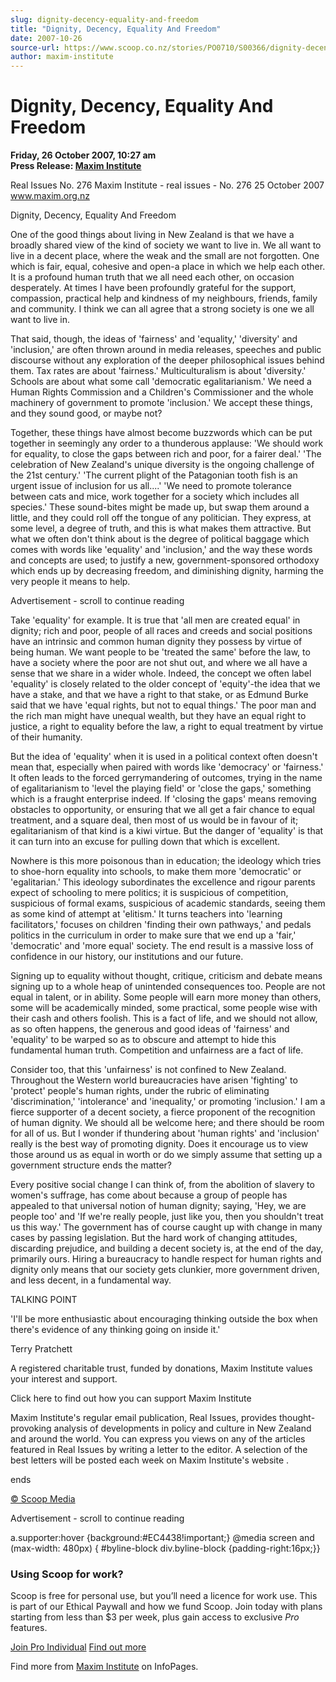 ```yaml
---
slug: dignity-decency-equality-and-freedom
title: "Dignity, Decency, Equality And Freedom"
date: 2007-10-26
source-url: https://www.scoop.co.nz/stories/PO0710/S00366/dignity-decency-equality-and-freedom.htm
author: maxim-institute
---
```

Dignity, Decency, Equality And Freedom
======================================

**Friday, 26 October 2007, 10:27 am**  
**Press Release: [Maxim Institute](https://info.scoop.co.nz/Maxim_Institute)**

Real Issues No. 276 Maxim Institute - real issues - No. 276 25 October 2007 www.maxim.org.nz

  
Dignity, Decency, Equality And Freedom

One of the good things about living in New Zealand is that we have a broadly shared view of the kind of society we want to live in. We all want to live in a decent place, where the weak and the small are not forgotten. One which is fair, equal, cohesive and open-a place in which we help each other. It is a profound human truth that we all need each other, on occasion desperately. At times I have been profoundly grateful for the support, compassion, practical help and kindness of my neighbours, friends, family and community. I think we can all agree that a strong society is one we all want to live in.

That said, though, the ideas of 'fairness' and 'equality,' 'diversity' and 'inclusion,' are often thrown around in media releases, speeches and public discourse without any exploration of the deeper philosophical issues behind them. Tax rates are about 'fairness.' Multiculturalism is about 'diversity.' Schools are about what some call 'democratic egalitarianism.' We need a Human Rights Commission and a Children's Commissioner and the whole machinery of government to promote 'inclusion.' We accept these things, and they sound good, or maybe not?

Together, these things have almost become buzzwords which can be put together in seemingly any order to a thunderous applause: 'We should work for equality, to close the gaps between rich and poor, for a fairer deal.' 'The celebration of New Zealand's unique diversity is the ongoing challenge of the 21st century.' 'The current plight of the Patagonian tooth fish is an urgent issue of inclusion for us all....' 'We need to promote tolerance between cats and mice, work together for a society which includes all species.' These sound-bites might be made up, but swap them around a little, and they could roll off the tongue of any politician. They express, at some level, a degree of truth, and this is what makes them attractive. But what we often don't think about is the degree of political baggage which comes with words like 'equality' and 'inclusion,' and the way these words and concepts are used; to justify a new, government-sponsored orthodoxy which ends up by decreasing freedom, and diminishing dignity, harming the very people it means to help.

Advertisement - scroll to continue reading





Take 'equality' for example. It is true that 'all men are created equal' in dignity; rich and poor, people of all races and creeds and social positions have an intrinsic and common human dignity they possess by virtue of being human. We want people to be 'treated the same' before the law, to have a society where the poor are not shut out, and where we all have a sense that we share in a wider whole. Indeed, the concept we often label 'equality' is closely related to the older concept of 'equity'-the idea that we have a stake, and that we have a right to that stake, or as Edmund Burke said that we have 'equal rights, but not to equal things.' The poor man and the rich man might have unequal wealth, but they have an equal right to justice, a right to equality before the law, a right to equal treatment by virtue of their humanity.

But the idea of 'equality' when it is used in a political context often doesn't mean that, especially when paired with words like 'democracy' or 'fairness.' It often leads to the forced gerrymandering of outcomes, trying in the name of egalitarianism to 'level the playing field' or 'close the gaps,' something which is a fraught enterprise indeed. If 'closing the gaps' means removing obstacles to opportunity, or ensuring that we all get a fair chance to equal treatment, and a square deal, then most of us would be in favour of it; egalitarianism of that kind is a kiwi virtue. But the danger of 'equality' is that it can turn into an excuse for pulling down that which is excellent.

Nowhere is this more poisonous than in education; the ideology which tries to shoe-horn equality into schools, to make them more 'democratic' or 'egalitarian.' This ideology subordinates the excellence and rigour parents expect of schooling to mere politics; it is suspicious of competition, suspicious of formal exams, suspicious of academic standards, seeing them as some kind of attempt at 'elitism.' It turns teachers into 'learning facilitators,' focuses on children 'finding their own pathways,' and pedals politics in the curriculum in order to make sure that we end up a 'fair,' 'democratic' and 'more equal' society. The end result is a massive loss of confidence in our history, our institutions and our future.

Signing up to equality without thought, critique, criticism and debate means signing up to a whole heap of unintended consequences too. People are not equal in talent, or in ability. Some people will earn more money than others, some will be academically minded, some practical, some people wise with their cash and others foolish. This is a fact of life, and we should not allow, as so often happens, the generous and good ideas of 'fairness' and 'equality' to be warped so as to obscure and attempt to hide this fundamental human truth. Competition and unfairness are a fact of life.

Consider too, that this 'unfairness' is not confined to New Zealand. Throughout the Western world bureaucracies have arisen 'fighting' to 'protect' people's human rights, under the rubric of eliminating 'discrimination,' 'intolerance' and 'inequality,' or promoting 'inclusion.' I am a fierce supporter of a decent society, a fierce proponent of the recognition of human dignity. We should all be welcome here; and there should be room for all of us. But I wonder if thundering about 'human rights' and 'inclusion' really is the best way of promoting dignity. Does it encourage us to view those around us as equal in worth or do we simply assume that setting up a government structure ends the matter?

Every positive social change I can think of, from the abolition of slavery to women's suffrage, has come about because a group of people has appealed to that universal notion of human dignity; saying, 'Hey, we are people too' and 'If we're really people, just like you, then you shouldn't treat us this way.' The government has of course caught up with change in many cases by passing legislation. But the hard work of changing attitudes, discarding prejudice, and building a decent society is, at the end of the day, primarily ours. Hiring a bureaucracy to handle respect for human rights and dignity only means that our society gets clunkier, more government driven, and less decent, in a fundamental way.

TALKING POINT

'I'll be more enthusiastic about encouraging thinking outside the box when there's evidence of any thinking going on inside it.'

Terry Pratchett

A registered charitable trust, funded by donations, Maxim Institute values your interest and support.

Click here to find out how you can support Maxim Institute

Maxim Institute's regular email publication, Real Issues, provides thought-provoking analysis of developments in policy and culture in New Zealand and around the world. You can express you views on any of the articles featured in Real Issues by writing a letter to the editor. A selection of the best letters will be posted each week on Maxim Institute's website .

ends

  

[© Scoop Media](http://www.scoop.co.nz/about/terms.html)  

Advertisement - scroll to continue reading



a.supporter:hover {background:#EC4438!important;} @media screen and (max-width: 480px) { #byline-block div.byline-block {padding-right:16px;}}

### Using Scoop for work?

Scoop is free for personal use, but you’ll need a licence for work use. This is part of our Ethical Paywall and how we fund Scoop. Join today with plans starting from less than $3 per week, plus gain access to exclusive _Pro_ features.  
  
[Join Pro Individual](https://pro.scoop.co.nz/Individual/?from=ProIn24) [Find out more](https://pro.scoop.co.nz/using-scoop-for-work/?from=ProIn24)

Find more from [Maxim Institute](https://info.scoop.co.nz/Maxim_Institute) on InfoPages.